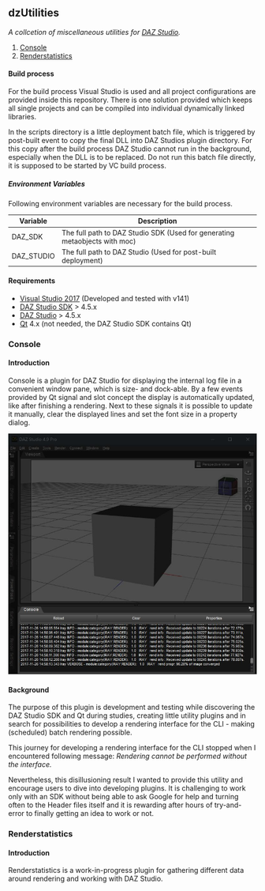 dzUtilities
---

*A collcetion of miscellaneous utilities for [DAZ Studio](https://www.daz3d.com/get_studio).*

1. [Console](#console)
2. [Renderstatistics](#renderstatistics)

#### Build process
For the build process Visual Studio is used and all project configurations are
provided inside this repository. There is one solution provided which keeps all
single projects and can be compiled into individual dynamically linked libraries. 

In the scripts directory is a little deployment batch file, which is triggered by
post-built event to copy the final DLL into DAZ Studios plugin directory. 
For this copy after the build process DAZ Studio cannot run in the background,
especially when the DLL is to be replaced. Do not run this batch file directly,
it is supposed to be started by VC build process.

##### Environment Variables
Following environment variables are necessary for the build process.

Variable|Description
---|---
DAZ_SDK|The full path to DAZ Studio SDK (Used for generating metaobjects with moc)
DAZ_STUDIO|The full path to DAZ Studio (Used for post-built deployment)

#### Requirements
- [Visual Studio 2017](https://www.visualstudio.com/) (Developed and tested with v141)
- [DAZ Studio SDK](https://www.daz3d.com/daz-studio-4-5-sdk) > 4.5.x
- [DAZ Studio](https://www.daz3d.com/get_studio) > 4.5.x
- [Qt](https://www.qt.io/) 4.x (not needed, the DAZ Studio SDK contains Qt)

### Console
#### Introduction
Console is a plugin for DAZ Studio for displaying the internal log file
in a convenient window pane, which is size- and dock-able. By a few events
provided by Qt signal and slot concept the display is automatically updated,
like after finishing a rendering. Next to these signals it is possible to update
it manually, clear the displayed lines and set the font size in a property
dialog.

![Screenshot of Console](console/img/screenshot.jpg?raw=true "Screenshot of Console")

#### Background
The purpose of this plugin is development and testing while discovering the DAZ
Studio SDK and Qt during studies, creating little utility plugins and in search
for possibilities to develop a rendering interface for the CLI - making (scheduled)
batch rendering possible.

This journey for developing a rendering interface for the CLI stopped when I
encountered following message: *Rendering cannot be performed without the interface.*

Nevertheless, this disillusioning result I wanted to provide this utility and
encourage users to dive into developing plugins. It is challenging to work only
with an SDK without being able to ask Google for help and turning often to the
Header files itself and it is rewarding after hours of try-and-error to finally
getting an idea to work or not.

### Renderstatistics
#### Introduction
Renderstatistics is a work-in-progress plugin for gathering different data around rendering
and working with DAZ Studio.